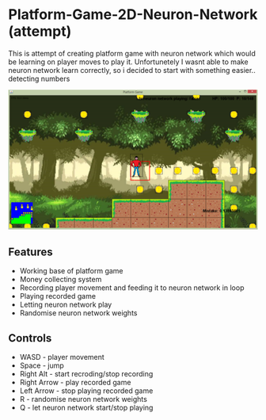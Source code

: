 # Platform-Game-2D-Neuron-Network (attempt)
This is attempt of creating platform game with neuron network which would be learning on player moves to play it. Unfortunetely I wasnt able to make neuron network learn correctly, so i decided to start with something easier.. detecting numbers

![alt text](https://github.com/DehydratedWater/Platform-Game-2D-Neuron-Network-attempt-/blob/master/2Dgame1.png)

## Features
* Working base of platform game
* Money collecting system
* Recording player movement and feeding it to neuron network in loop
* Playing recorded game
* Letting neuron network play
* Randomise neuron network weights

## Controls 

* WASD - player movement
* Space - jump
* Right Alt - start recroding/stop recording
* Right Arrow - play recorded game
* Left Arrow - stop playing recorded game
* R - randomise neuron network weights
* Q - let neuron network start/stop playing
